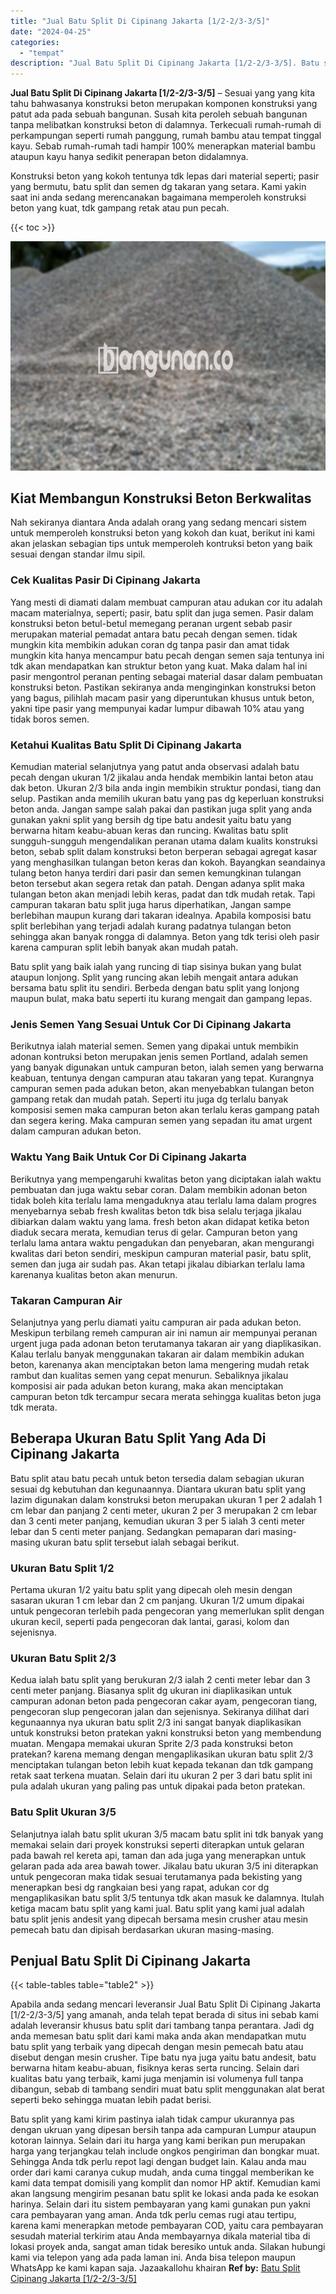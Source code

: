 ```yaml
---
title: "Jual Batu Split Di Cipinang Jakarta [1/2-2/3-3/5]"
date: "2024-04-25"
categories: 
  - "tempat"
description: "Jual Batu Split Di Cipinang Jakarta [1/2-2/3-3/5]. Batu split yang kami kirim pastinya ialah tidak campur ukurannya pas dengan ukruan yang dipesan bersih tan..."
---
```


**Jual Batu Split Di Cipinang Jakarta \[1/2-2/3-3/5\]** – Sesuai yang yang kita tahu bahwasanya konstruksi beton merupakan komponen konstruksi yang patut ada pada sebuah bangunan. Susah kita peroleh sebuah bangunan tanpa melibatkan konstruksi beton di dalamnya. Terkecuali rumah-rumah di perkampungan seperti rumah panggung, rumah bambu atau tempat tinggal kayu. Sebab rumah-rumah tadi hampir 100% menerapkan material bambu ataupun kayu hanya sedikit penerapan beton didalamnya.

Konstruksi beton yang kokoh tentunya tdk lepas dari material seperti; pasir yang bermutu, batu split dan semen dg takaran yang setara. Kami yakin saat ini anda sedang merencanakan bagaimana memperoleh konstruksi beton yang kuat, tdk gampang retak atau pun pecah.

{{< toc >}}

![Jual Batu Split Di Cipinang Jakarta [1/2-2/3-3/5]](/images/jual-batu-split-02.png)

## Kiat Membangun Konstruksi Beton Berkwalitas

Nah sekiranya diantara Anda adalah orang yang sedang mencari sistem untuk memperoleh konstruksi beton yang kokoh dan kuat, berikut ini kami akan jelaskan sebagian tips untuk memperoleh kontruksi beton yang baik sesuai dengan standar ilmu sipil.

### Cek Kualitas Pasir Di Cipinang Jakarta

Yang mesti di diamati dalam membuat campuran atau adukan cor itu adalah macam materialnya, seperti; pasir, batu split dan juga semen. Pasir dalam konstruksi beton betul-betul memegang peranan urgent sebab pasir merupakan material pemadat antara batu pecah dengan semen. tidak mungkin kita membikin adukan coran dg tanpa pasir dan amat tidak mungkin kita hanya mencampur batu pecah dengan semen saja tentunya ini tdk akan mendapatkan kan struktur beton yang kuat. Maka dalam hal ini pasir mengontrol peranan penting sebagai material dasar dalam pembuatan konstruksi beton. Pastikan sekiranya anda menginginkan konstruksi beton yang bagus, pilihlah macam pasir yang diperuntukan khusus untuk beton, yakni tipe pasir yang mempunyai kadar lumpur dibawah 10% atau yang tidak boros semen.

### Ketahui Kualitas Batu Split Di Cipinang Jakarta

Kemudian material selanjutnya yang patut anda observasi adalah batu pecah dengan ukuran 1/2 jikalau anda hendak membikin lantai beton atau dak beton. Ukuran 2/3 bila anda ingin membikin struktur pondasi, tiang dan selup. Pastikan anda memilih ukuran batu yang pas dg keperluan konstruksi beton anda. Jangan sampe salah pakai dan pastikan juga split yang anda gunakan yakni split yang bersih dg tipe batu andesit yaitu batu yang berwarna hitam keabu-abuan keras dan runcing. Kwalitas batu split sungguh-sungguh mengendalikan peranan utama dalam kualits konstruksi beton, sebab split dalam konstruksi beton berperan sebagai agregat kasar yang menghasilkan tulangan beton keras dan kokoh. Bayangkan seandainya tulang beton hanya terdiri dari pasir dan semen kemungkinan tulangan beton tersebut akan segera retak dan patah. Dengan adanya split maka tulangan beton akan menjadi lebih keras, padat dan tdk mudah retak. Tapi campuran takaran batu split juga harus diperhatikan, Jangan sampe berlebihan maupun kurang dari takaran idealnya. Apabila komposisi batu split berlebihan yang terjadi adalah kurang padatnya tulangan beton sehingga akan banyak rongga di dalamnya. Beton yang tdk terisi oleh pasir karena campuran split lebih banyak akan mudah patah.

Batu split yang baik ialah yang runcing di tiap sisinya bukan yang bulat ataupun lonjong. Split yang runcing akan lebih mengait antara adukan bersama batu split itu sendiri. Berbeda dengan batu split yang lonjong maupun bulat, maka batu seperti itu kurang mengait dan gampang lepas.

### Jenis Semen Yang Sesuai Untuk Cor Di Cipinang Jakarta

Berikutnya ialah material semen. Semen yang dipakai untuk membikin adonan kontruksi beton merupakan jenis semen Portland, adalah semen yang banyak digunakan untuk campuran beton, ialah semen yang berwarna keabuan, tentunya dengan campuran atau takaran yang tepat. Kurangnya campuran semen pada adukan beton, akan menyebabkan tulangan beton gampang retak dan mudah patah. Seperti itu juga dg terlalu banyak komposisi semen maka campuran beton akan terlalu keras gampang patah dan segera kering. Maka campuran semen yang sepadan itu amat urgent dalam campuran adukan beton.

### Waktu Yang Baik Untuk Cor Di Cipinang Jakarta

Berikutnya yang mempengaruhi kwalitas beton yang diciptakan ialah waktu pembuatan dan juga waktu sebar coran. Dalam membikin adonan beton tidak boleh kita terlalu lama mengaduknya atau terlalu lama dalam progres menyebarnya sebab fresh kwalitas beton tdk bisa selalu terjaga jikalau dibiarkan dalam waktu yang lama. fresh beton akan didapat ketika beton diaduk secara merata, kemudian terus di gelar. Campuran beton yang terlalu lama antara waktu pengadukan dan penyebaran, akan mengurangi kwalitas dari beton sendiri, meskipun campuran material pasir, batu split, semen dan juga air sudah pas. Akan tetapi jikalau dibiarkan terlalu lama karenanya kualitas beton akan menurun.

### Takaran Campuran Air

Selanjutnya yang perlu diamati yaitu campuran air pada adukan beton. Meskipun terbilang remeh campuran air ini namun air mempunyai peranan urgent juga pada adonan beton terutamanya takaran air yang diaplikasikan. Kalau terlalu banyak menggunakan takaran air dalam membikin adukan beton, karenanya akan menciptakan beton lama mengering mudah retak rambut dan kualitas semen yang cepat menurun. Sebaliknya jikalau komposisi air pada adukan beton kurang, maka akan menciptakan campuran beton tdk tercampur secara merata sehingga kualitas beton juga tdk merata.

## Beberapa Ukuran Batu Split Yang Ada Di Cipinang Jakarta

Batu split atau batu pecah untuk beton tersedia dalam sebagian ukuran sesuai dg kebutuhan dan kegunaannya. Diantara ukuran batu split yang lazim digunakan dalam konstruksi beton merupakan ukuran 1 per 2 adalah 1 cm lebar dan panjang 2 centi meter, ukuran 2 per 3 merupakan 2 cm lebar dan 3 centi meter panjang, kemudian ukuran 3 per 5 ialah 3 centi meter lebar dan 5 centi meter panjang. Sedangkan pemaparan dari masing-masing ukuran batu split tersebut ialah sebagai berikut.

### Ukuran Batu Split 1/2

Pertama ukuran 1/2 yaitu batu split yang dipecah oleh mesin dengan sasaran ukuran 1 cm lebar dan 2 cm panjang. Ukuran 1/2 umum dipakai untuk pengecoran terlebih pada pengecoran yang memerlukan split dengan ukuran kecil, seperti pada pengecoran dak lantai, garasi, kolom dan sejenisnya.

### Ukuran Batu Split 2/3

Kedua ialah batu split yang berukuran 2/3 ialah 2 centi meter lebar dan 3 centi meter panjang. Biasanya split dg ukuran ini diaplikasikan untuk campuran adonan beton pada pengecoran cakar ayam, pengecoran tiang, pengecoran slup pengecoran jalan dan sejenisnya. Sekiranya dilihat dari kegunaannya nya ukuran batu split 2/3 ini sangat banyak diaplikasikan untuk konstruksi beton pratekan yakni konstruksi beton yang membendung muatan. Mengapa memakai ukuran Sprite 2/3 pada konstruksi beton pratekan? karena memang dengan mengaplikasikan ukuran batu split 2/3 menciptakan tulangan beton lebih kuat kepada tekanan dan tdk gampang retak saat terkena muatan. Selain dari itu ukuran 2 per 3 dari batu split ini pula adalah ukuran yang paling pas untuk dipakai pada beton pratekan.

### Batu Split Ukuran 3/5

Selanjutnya ialah batu split ukuran 3/5 macam batu split ini tdk banyak yang memakai selain dari proyek konstruksi seperti diterapkan untuk gelaran pada bawah rel kereta api, taman dan ada juga yang menerapkan untuk gelaran pada ada area bawah tower. Jikalau batu ukuran 3/5 ini diterapkan untuk pengecoran maka tidak sesuai terutamanya pada bekisting yang menerapkan besi dg rangkaian besi yang rapat, adukan cor dg mengaplikasikan batu split 3/5 tentunya tdk akan masuk ke dalamnya. Itulah ketiga macam batu split yang kami jual. Batu split yang kami jual adalah batu split jenis andesit yang dipecah bersama mesin crusher atau mesin pemecah batu dan dipisah berdasarkan ukuran masing-masing.

## Penjual Batu Split Di Cipinang Jakarta

{{< table-tables table="table2" >}}

Apabila anda sedang mencari leveransir Jual Batu Split Di Cipinang Jakarta \[1/2-2/3-3/5\] yang amanah, anda telah tepat berada di situs ini sebab kami adalah leveransir khusus batu split dari tambang tanpa perantara. Jadi dg anda memesan batu split dari kami maka anda akan mendapatkan mutu batu split yang terbaik yang dipecah dengan mesin pemecah batu atau disebut dengan mesin crusher. Tipe batu nya juga yaitu batu andesit, batu berwarna hitam keabu-abuan, fisiknya keras serta runcing. Selain dari kualitas batu yang terbaik, kami juga menjamin isi volumenya full tanpa dibangun, sebab di tambang sendiri muat batu split menggunakan alat berat seperti beko sehingga muatan lebih padat berisi.

Batu split yang kami kirim pastinya ialah tidak campur ukurannya pas dengan ukruan yang dipesan bersih tanpa ada campuran Lumpur ataupun kotoran lainnya. Selain dari itu harga yang kami berikan pun merupakan harga yang terjangkau telah include ongkos pengiriman dan bongkar muat. Sehingga Anda tdk perlu repot lagi dengan budget lain. Kalau anda mau order dari kami caranya cukup mudah, anda cuma tinggal memberikan ke kami data tempat domisili yang komplit dan nomor HP aktif. Kemudian kami akan langsung mengirim pesanan batu split ke lokasi anda pada ke esokan harinya. Selain dari itu sistem pembayaran yang kami gunakan pun yakni cara pembayaran yang aman. Anda tdk perlu cemas rugi atau tertipu, karena kami menerapkan metode pembayaran COD, yaitu cara pembayaran sesudah material terkirim atau Anda membayarnya dikala material tiba di lokasi proyek anda, sangat aman tidak beresiko untuk anda. Silakan hubungi kami via telepon yang ada pada laman ini. Anda bisa telepon maupun WhatsApp ke kami kapan saja. Jazaakallohu khairan
**Ref by:** [Batu Split Cipinang Jakarta [1/2-2/3-3/5]](https://id.wikipedia.org/wiki/Batu)
